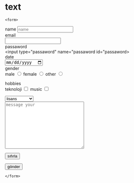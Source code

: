 # text


<html>
<head>
    <meta charset="UTF-8">
    <meta http-equiv="X-UA-Compatible" content="IE=edge">
    <meta name="viewport" content="width=device-width, initial-scale=1.0">
    <title>form ve ınput</title>
</head>
<body>

    <form>
<!--html 5 ınput -->
<label for="name">name</label>
<input type="text" id="name" name="name" placeholder="name"/> <br/>
<label for="email">email</label> <br/>
<input type="email" name="email" id="email"><br/>
<label for="passaword">passaword</label> <br/>
<input type="passaword" name="passaword id="passaword><br/>
<label for="date">date</label><br/>
<input type="date" name="date" id="date"><br/>
gender <br/>
male
<input type="radio" name="gender" id="male">
female
<input type="radio" name="gender" id="female">
other
<input type="radio" name="gender" id="other"> <br>
 
hobbies <br>
teknoloji
<input type="checkbox" name="tech" id="tech"/>
music
<input type="checkbox" name=" music" id="music"/><br>


<select name="degree" id="degree" >
<option value="lisas">lisans</option>
<option value="msc">yuksek lisns</option>
<option value="phd">doktora</option>
</select><br/>


<textarea name="massage" id="massage" cols="30" rows="10" placeholder="message your" ></textarea> <br>

<button type="reset">sıfırla</button>








<input type="submit" value="gönder"/>





    </form>
    
</body>
</html>
